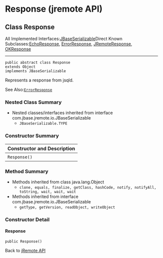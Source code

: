 # Response (jremote API)

<PageHeader />

## Class Response

All Implemented Interfaces:[JBaseSerializable](./../jbaseserializable-(jremote-api) "interface in com.jbase.jremote.io")Direct Known Subclasses:[EchoResponse](./. "class in com.jbase.jremote.protocol"), [ErrorResponse](./. "class in com.jbase.jremote.io"), [JRemoteResponse](./. "class in com.jbase.jremote.protocol"), [OKResponse](./. "class in com.jbase.jremote.io")
* * *


```
public abstract class Response
extends Object
implements JBaseSerializable
```

Represents a response from jsqld.

See Also:[`ErrorResponse`](./. "class in com.jbase.jremote.io")

### Nested Class Summary

- Nested classes/interfaces inherited from interface com.jbase.jremote.io.JBaseSerializable
    - `JBaseSerializable.TYPE`






### Constructor Summary


| Constructor and Description<br> |
| --- |
| `Response()` <br> |






### Method Summary

- Methods inherited from class java.lang.Object
    - `clone, equals, finalize, getClass, hashCode, notify, notifyAll, toString, wait, wait, wait`
- Methods inherited from interface com.jbase.jremote.io.JBaseSerializable
    - `getType, getVersion, readObject, writeObject`

### Constructor Detail



#### Response

```
public Response()
```

Back to [jRemote API](../../../../jremote-api/README.md)

  
<PageFooter />
